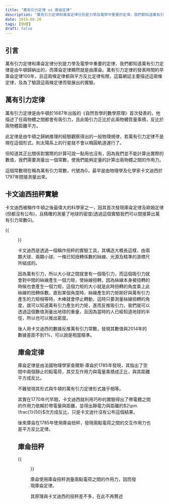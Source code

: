 ```yaml
---
title: "萬有引力定律 vs 庫侖定律"
description: "萬有引力定律和庫侖定律分別是力學及電學中重要的定律，我們都知道萬有引力定律是由牛頓歸納出的，而庫侖定律顯然就是由庫侖。萬有引力定律的發表時間約早庫侖定律100年，且這兩條定律都與平方反比定律有關，本篇主要描述這兩條定律，及為了驗證這兩條定律而發展出的實驗。"
date: 2019-08-20
tags: [物理]
draft: false
---
```


## 引言

萬有引力定律和庫侖定律分別是力學及電學中重要的定律，我們都知道萬有引力定律是由牛頓歸納出的，而庫侖定律顯然就是由庫侖。萬有引力定律的發表時間約早庫侖定律100年，且這兩條定律都與平方反比定律有關，這篇網誌主要描述這兩條定律，及為了驗證這兩條定律而發展出的實驗。

## 萬有引力定律

萬有引力定律是由牛頓於1687年出版的《自然哲學的數學原理》首次發表的，他描述了任兩物體之間都會有吸引力，且此吸引力正比於此兩物體質量乘積，反比於兩物體距離平方。

此定律是由牛頓之歸納推理的經驗觀察得出的一般物理規律，若萬有引力定律不是現在這個形式，則太陽系上的行星就不會以橢圓軌道運行了。

但知道其正比關係對實際的計算可說一點用也沒有，因為我們並不能計算出實際的數值，我們需要測量出一個常數，使我們能夠定量的計算出兩物體之間的作用力。

這個常數現在稱為萬有引力常數，代號為G，最早是由物理學及化學家卡文迪西於1797年間接測量出來。

## 卡文迪西扭秤實驗

卡文迪西被稱作牛頓之後最偉大的科學家之一，因其首次發現庫侖定律及歐姆定律(但都沒有公布)，且精確的測量了地球的密度(透過這個實驗我們可以間接算出萬有引力常數G)。

{{<figure src="/image/CavendishFig04.jpg" title="卡文迪西扭秤實驗">}}


卡文迪西是透過一個稱作扭秤的實驗工具，其構造大概長這樣，由兩顆大球、兩顆小球、一條已知扭轉係數的絲線、光源及精準的游標尺所組成的。

因為萬有引力，所以大小球之間就會有一個吸引力，而這個吸引力就會對中間的絲線產生一個力矩，使絲線扭轉，因為絲線本身被扭轉的時候也會產生一個力矩，這個力矩的大小就是此時扭轉的角度乘上此絲線的扭轉係數。直到某個角度時，絲線產生的力矩剛好與萬有引力產生的力矩相等時，木棒就會停止轉動，這時只要測量絲線扭轉的角度，就可以知道萬有引力產生的力矩，進而反推吸引力，我們就可以透過這個數值測量出地球的重量，且因為當時的人已經知道地球的半徑，所以也可以推出密度。

後人用卡文迪西的數據反推萬有引力常數，發現其數值與2014年的數據差距不到1%，可以說是相當精準。

## 庫侖定律

庫侖定律是由法國物理學家查爾斯·庫侖於1785年發現，其指出了空間中兩個靜止的點電荷，其交互作用力與電量乘積成正比，與其距離平方成反比。

不難發現其形式與牛頓的萬有引力定律形式幾乎相等。

其實在1770年代早期，卡文迪西就利用巧秒的實驗得出了帶電體之間的作用力依賴於帶電量與距離，並得出靜電力與距離的$2\pm \frac{1}{50}$次方成反比，只是卡文迪什沒有公布這個結果。

後來庫侖在1785年使用庫侖扭秤，發現兩點電荷之間的交互作用力也是平方反比定律。

## 庫侖扭秤

{{<figure src="https://upload.wikimedia.org/wikipedia/commons/thumb/0/04/Bcoulomb.png/400px-Bcoulomb.png" title="卡文迪西扭秤實驗" title="庫侖扭秤（torsion balance）示意圖。庫侖使用扭秤來測量兩個點電荷彼此互相作用的靜電力，因此發現庫侖定律。">}}

庫侖使用庫侖扭秤測量兩點電荷之間的作用力，因而發現庫侖定律。

其原理與卡文迪西的扭秤差不多，在此不再贅述